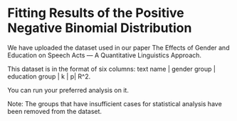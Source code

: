 # Fitting Results of the Positive Negative Binomial Distribution
We have uploaded the dataset used in our paper The Effects of Gender and Education on Speech Acts — A Quantitative Linguistics Approach.

This dataset is in the format of six columns: text name | gender group | education group | k | p| R^2.

You can run your preferred analysis on it.

Note: The groups that have insufficient cases for statistical analysis have been removed from the dataset.
